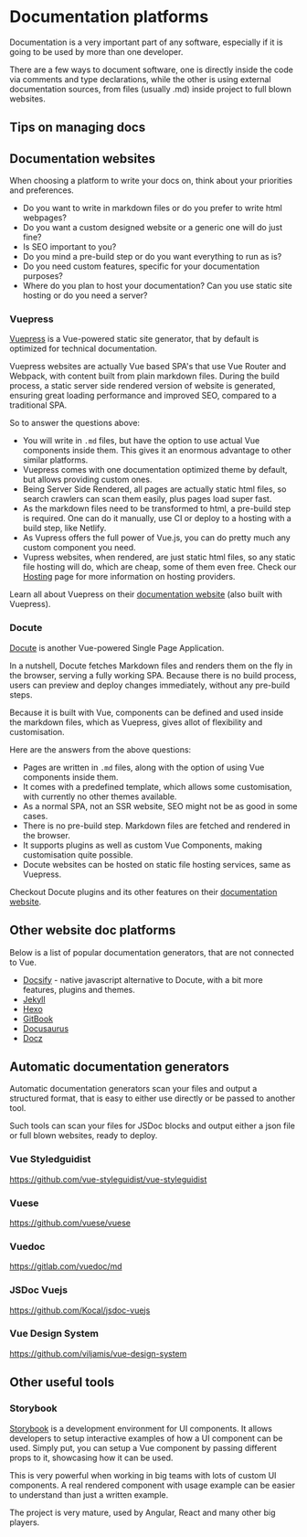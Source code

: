 # Documentation platforms
Documentation is a very important part of any software, especially if it is going to be used by more than one developer. 

There are a few ways to document software, one is directly inside the code via comments and type declarations, while the other is using external documentation sources, from files (usually .md) inside project to full blown websites.

## Tips on managing docs

## Documentation websites
When choosing a platform to write your docs on, think about your priorities and preferences. 
  - Do you want to write in markdown files or do you prefer to write html webpages? 
  - Do you want a custom designed website or a generic one will do just fine?
  - Is SEO important to you? 
  - Do you mind a pre-build step or do you want everything to run as is?
  - Do you need custom features, specific for your documentation purposes?
  - Where do you plan to host your documentation? Can you use static site hosting or do you need a server?
  
### Vuepress
[Vuepress](http://vuepress.vuejs.org/) is a Vue-powered static site generator, that by default is optimized for technical documentation.

Vuepress websites are actually Vue based SPA's that use Vue Router and Webpack, with content built from plain markdown files. During the build process, a static server side rendered version of website is generated, ensuring great loading performance and improved SEO, compared to a traditional SPA.

So to answer the questions above:
  - You will write in `.md` files, but have the option to use actual Vue components inside them. This gives it an enormous advantage to other similar platforms.
  - Vuepress comes with one documentation optimized theme by default, but allows providing custom ones.
  - Being Server Side Rendered, all pages are actually static html files, so search crawlers can scan them easily, plus pages load super fast.
  - As the markdown files need to be transformed to html, a pre-build step is required. One can do it manually, use CI or deploy to a hosting with a build step, like Netlify.
  - As Vupress offers the full power of Vue.js, you can do pretty much any custom component you need.
  - Vupress websites, when rendered, are just static html files, so any static file hosting will do, which are cheap, some of them even free. Check our [Hosting](./hosting.md#static-hosting) page for more information on hosting providers.
  
Learn all about Vuepress on their [documentation website](https://vuepress.vuejs.org/guide/#features) (also built with Vuepress).

### Docute
[Docute](https://docute.org/) is another Vue-powered Single Page Application.

In a nutshell, Docute fetches Markdown files and renders them on the fly in the browser, serving a fully working SPA. Because there is no build process, users can preview and deploy changes immediately, without any pre-build steps.

Because it is built with Vue, components can be defined and used inside the markdown files, which as Vuepress, gives allot of flexibility and customisation.

Here are the answers from the above questions:
  - Pages are written in `.md` files, along with the option of using Vue components inside them.
  - It comes with a predefined template, which allows some customisation, with currently no other themes available.
  - As a normal SPA, not an SSR website, SEO might not be as good in some cases.
  - There is no pre-build step. Markdown files are fetched and rendered in the browser.
  - It supports plugins as well as custom Vue Components, making customisation quite possible.
  - Docute websites can be hosted on static file hosting services, same as Vuepress.
  
Checkout Docute plugins and its other features on their [documentation website](https://docute.org/).

## Other website doc platforms
Below is a list of popular documentation generators, that are not connected to Vue. 

- [Docsify](https://docsify.js.org/#/) - native javascript alternative to Docute, with a bit more features, plugins and themes.
- [Jekyll](https://jekyllrb.com/)
- [Hexo](https://hexo.io/)
- [GitBook](https://www.gitbook.com/)  
- [Docusaurus](https://github.com/facebook/docusaurus)
- [Docz](https://www.docz.site/)

## Automatic documentation generators
Automatic documentation generators scan your files and output a structured format, that is easy to either use directly or be passed to another tool.

Such tools can scan your files for JSDoc blocks and output either a json file or full blown websites, ready to deploy.

### Vue Styledguidist
https://github.com/vue-styleguidist/vue-styleguidist

### Vuese
https://github.com/vuese/vuese

### Vuedoc
https://gitlab.com/vuedoc/md

### JSDoc Vuejs
https://github.com/Kocal/jsdoc-vuejs

### Vue Design System
https://github.com/viljamis/vue-design-system

## Other useful tools

### Storybook
[Storybook](https://storybook.js.org/) is a development environment for UI components. It allows developers to setup interactive examples of how a UI component can be used. Simply put, you can setup a Vue component by passing different props to it, showcasing how it can be used.

This is very powerful when working in big teams with lots of custom UI components. A real rendered component with usage example can be easier to understand than just a written example.

The project is very mature, used by Angular, React and many other big players.

